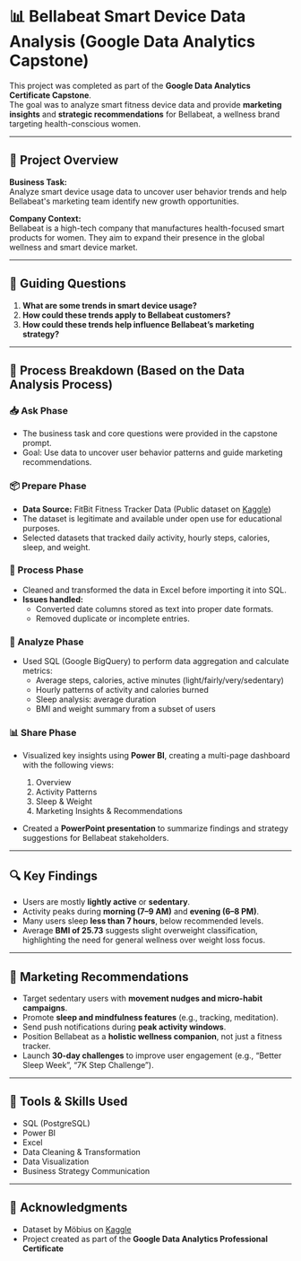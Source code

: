 # 📊 Bellabeat Smart Device Data Analysis (Google Data Analytics Capstone)

This project was completed as part of the **Google Data Analytics Certificate Capstone**.  
The goal was to analyze smart fitness device data and provide **marketing insights** and **strategic recommendations** for Bellabeat, a wellness brand targeting health-conscious women.

---

## 🧭 Project Overview

**Business Task:**  
Analyze smart device usage data to uncover user behavior trends and help Bellabeat's marketing team identify new growth opportunities.

**Company Context:**  
Bellabeat is a high-tech company that manufactures health-focused smart products for women. They aim to expand their presence in the global wellness and smart device market.

---

## 📌 Guiding Questions

1. **What are some trends in smart device usage?**  
2. **How could these trends apply to Bellabeat customers?**  
3. **How could these trends help influence Bellabeat’s marketing strategy?**

---

## 🧪 Process Breakdown (Based on the Data Analysis Process)

### 📥 Ask Phase
- The business task and core questions were provided in the capstone prompt.
- Goal: Use data to uncover user behavior patterns and guide marketing recommendations.

### 📦 Prepare Phase
- **Data Source:** FitBit Fitness Tracker Data (Public dataset on [Kaggle](https://www.kaggle.com/datasets/arashnic/fitbit))
- The dataset is legitimate and available under open use for educational purposes.
- Selected datasets that tracked daily activity, hourly steps, calories, sleep, and weight.

### 🧹 Process Phase
- Cleaned and transformed the data in Excel before importing it into SQL.
- **Issues handled:**
  - Converted date columns stored as text into proper date formats.
  - Removed duplicate or incomplete entries.

### 🧮 Analyze Phase
- Used SQL (Google BigQuery) to perform data aggregation and calculate metrics:
  - Average steps, calories, active minutes (light/fairly/very/sedentary)
  - Hourly patterns of activity and calories burned
  - Sleep analysis: average duration
  - BMI and weight summary from a subset of users

### 📊 Share Phase
- Visualized key insights using **Power BI**, creating a multi-page dashboard with the following views:
  1. Overview
  2. Activity Patterns
  3. Sleep & Weight
  4. Marketing Insights & Recommendations

- Created a **PowerPoint presentation** to summarize findings and strategy suggestions for Bellabeat stakeholders.

---

## 🔍 Key Findings

- Users are mostly **lightly active** or **sedentary**.
- Activity peaks during **morning (7–9 AM)** and **evening (6–8 PM)**.
- Many users sleep **less than 7 hours**, below recommended levels.
- Average **BMI of 25.73** suggests slight overweight classification, highlighting the need for general wellness over weight loss focus.

---

## 📢 Marketing Recommendations

- Target sedentary users with **movement nudges and micro-habit campaigns**.
- Promote **sleep and mindfulness features** (e.g., tracking, meditation).
- Send push notifications during **peak activity windows**.
- Position Bellabeat as a **holistic wellness companion**, not just a fitness tracker.
- Launch **30-day challenges** to improve user engagement (e.g., “Better Sleep Week”, “7K Step Challenge”).

---

## 📌 Tools & Skills Used

- SQL (PostgreSQL)
- Power BI
- Excel
- Data Cleaning & Transformation
- Data Visualization
- Business Strategy Communication

---

## 🙌 Acknowledgments

- Dataset by Möbius on [Kaggle](https://www.kaggle.com/datasets/arashnic/fitbit)
- Project created as part of the **Google Data Analytics Professional Certificate**
